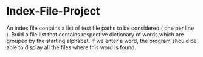 # Index-File-Project
 An index file contains a list of text file paths to be considered ( one per line ). Build a file list that contains respective dictionary of words which are grouped by the starting alphabet. If we enter a word, the program should be able to display all the files where this word is found. 
